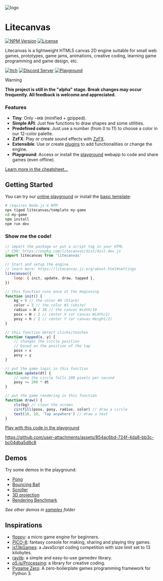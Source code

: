 ![logo](https://github.com/user-attachments/assets/cbff543a-17be-44e4-b4ce-f9ff0a0581bb)

# Litecanvas

[![NPM Version](https://flat.badgen.net/npm/v/litecanvas?scale=1&label=NPM&color=blue&cache=3600)](https://www.npmjs.com/package/litecanvas/)
[![License](https://flat.badgen.net/npm/license/litecanvas)](LICENSE)

Litecanvas is a lightweight HTML5 canvas 2D engine suitable for small web games, prototypes, game jams, animations, creative coding, learning game programming and game design, etc.

[![Itch](https://flat.badgen.net/static/FOLLOW/ON%20ITCH.IO/fa5c5c?scale=1.25)](https://bills.itch.io/litecanvas)
[![Discord Server](https://flat.badgen.net/static/CHAT/ON%20DISCORD/5865f2?scale=1.25&icon=discord)](https://discord.com/invite/r2c3rGsvH3)
[![Playground](https://flat.badgen.net/static/CODE/ON%20PLAYGROUND/5f3dc4?scale=1.25)](https://litecanvas.js.org/)

<!-- prettier-ignore -->
> [!WARNING]
> **This project is still in the "alpha" stage. Break changes may occur frequently. All feedback is welcome and appreciated.**

### Features

- **Tiny**: Only `~4KB` (minified + gzipped).
- **Simple API**: Just few functions to draw shapes and some utilities.
- **Predefined colors**: Just use a number (from 0 to 11) to choose a color in our 12-color palette.
- **ZzFX**: Play or create sound effects with [ZzFX](https://killedbyapixel.github.io/ZzFX/).
- **Extensible**: Use or create [plugins](https://www.npmjs.com/search?q=keywords:litecanvas) to add functionalities or change the engine.
- **Playground**: Access or install the [playground](https://litecanvas.js.org/) webapp to code and share games (even offline).

[Learn more in the cheatsheet...](https://litecanvas.js.org/about.html)

## Getting Started

You can try our [online playground](https://litecanvas.github.io) or install the [basic template](https://github.com/litecanvas/template):

```sh
# requires Node.js & NPM
npx tiged litecanvas/template my-game
cd my-game
npm install
npm run dev
```

### Show me the code!

```js
// import the package or put a script tag in your HTML
// CDN: https://unpkg.com/litecanvas/dist/dist.dev.js
import litecanvas from 'litecanvas'

// Start and setup the engine
// learn more: https://litecanvas.js.org/about.html#settings
litecanvas({
    loop: { init, update, draw, tapped },
})

// this function runs once at the beginning
function init() {
    bg = 0 // the color #0 (black)
    color = 3 // the color #3 (white)
    radius = W / 10 // the canvas Width/10
    posx = W / 2 // center X (or canvas Width/2)
    posy = H / 2 // center Y (or canvas Height/2)
}

// this function detect clicks/touches
function tapped(x, y) {
    // changes the circle position
    // based on the position of the tap
    posx = x
    posy = y
}

// put the game logic in this function
function update(dt) {
    // make the circle falls 200 pixels per second
    posy += 200 * dt
}

// put the game rendering in this function
function draw() {
    cls(bg) // clear the screen
    circfill(posx, posy, radius, color) // draw a circle
    text(10, 10, 'Tap anywhere') // draw a text
}
```

[Play with this code in the playground](https://litecanvas.js.org?c=eJx9k91u4yAQhe%2F9FCP1ovauFZL2LlKu9hFaadtLDBNDQwDBeOOoyrsv4KR2V9FasuSfjzNnDgNj8EI8EHArISINHkghoO21xYoxMMiDhaMLuAVF5OOWMaMJBbd%2FeFx9xJULPeOdG2il6Ggekghp28dqpurPCtJlnPNb%2BARtNbUweMkJW5CBn1og7j1KuLTVpalyXVI6wn6wgrSzEAYbwVmBwKkY7DAZtKlO9cVk2bqBqVbXww7WUIQQhDMuwMMa6s5wcWgKMn3cwfM%2F1DPUJ5W8T1TgUg8xYb%2BBwWZWLI3BSUtSbLMuqHdxTOCvtwwJtIQB3qBOmt%2Fop%2BZGnzP9vqDf79KXO4FITOESCKPFITJyg1AY5yymOOuxhfMtkVxFcdtjnBrQQRjMLnRecUM6HtM2ZAU1%2FwS3L%2B9JddnouOzjfLXph2mDen7EtOO9FmljvpufbU4zUEtamDzyAy4d7rkxMSW%2FBq9HTI8%2BBRVROCvn%2Bj938JSIHyDpno%2BAVmJI0%2FIfL3kOv8ZHmFh3fVNCyyegSEUREKeksre9NqbOUbTFQ3sdlXaao7I2awK%2FdlIWEo5Ub9Yt5Pvxlft08M4nhQEflysyVl3%2BAgslJEg%3D)

https://github.com/user-attachments/assets/854ac6bd-724f-4da8-bb3c-bc04dba5d8c8

## Demos

Try some demos in the playground:

- [Pong](https://litecanvas.js.org?c=eJy1Vlly20YQ%2FccpOl8ATBACuEiWYslFM5DlKkdMkUwkJpVKwcCQnAoEoIChpdiWr%2BAT%2BC%2BHyHlygVwh3TODTZYU%2F0QsDdELenm9DBMmIA%2FjCzgGf%2BA5BuAf0mdEj2vykkivEa%2BQHg01HbNSkALpKc6bMElaj6vmccHfsZZpYk3STUK8yhovpLeaWjVUmTMWIzmoQimjrGi9m%2FA1K5EcKlKwG0EOta4ICyFfX4dJyQwj4YJFYfo2LK33UuOax2J7BMMKhy3jm604gtFTZNzahrG3B9NdKbIr%2BPnd6SWU2S6NS1hnBYgtL2ETXjHSyQsmBGdFn29SjM%2BIsrQU8GL24%2Fk0QPe%2FOOCAz4b05XpDOgbIcGBAHAcOR54WVB8XJe6%2B0t%2F%2F9duHfSyWk%2FmSXHju2EFUYIxIyddGeAzbXsYHnvYsD%2B3IGz1m%2FsXk9evfZqeni%2Bk8CM7Jj%2B8OfZnOGB14rkdeyQ8eB9KbpPqH7iGe%2B3TSx3N9v3oayPfkOZKnTxka610aCZ6lwFMuLBveN42FfqfB%2BTKYXzYdVvNW0Iez4NXLsyXswajTBqhz8eq75RkK%2FIFx2%2FIhwjxnsXXjwB%2BVJ74G6xvdMhWv20Wi2LGGvb6xJPh2zUIEd0UqydvOnHz8aN1glHLq9mBgd0LZ5XEomBWL%2BwNRRgErJLjAsSmjgrH0ea2pJ%2BAYR6KtTJ0J2VtWPDekKrKukMS2ZRRHnLD2pCesyC05zSpmVVm7fjXOUlOglmi9j2SoDaqY6pCk0WcUjzbvSRHDGWzkPQXHiapQrarqpbAyaouq4r1moZzokrcLVbWKv%2B91eNQqBw2rWhnquw9%2Bp6Tdhrd1MSscVK2kVcizklMBW23aO1bL7IneW08gFq2OVeJVV6zWGCL7BndL1N5W2qfiK5%2FYLnew1o7byCgIP3zQQT2rZW2wVJzH0G%2FSbwKoG%2F22KZpK4UFjcmc%2FaqpOKNqy6HeVT5QlCS9pCq652LYbk1yitGCRUDk6%2BmKpA2g%2Fqdala0qeF7iI7HsCbCWr7pEeXXJfEbUEQElt1SZytXcHOS7C63pvRUlpefaji4W2VJjgurXMiKWCFaYD5hUnCEy7o1Vikla11LoiSy9Gp9qGaGM5%2BQGWM3U1oM2hfbeWqvVPaEKbcAjqNU8S60sw6edBbUdmx4tI6j5Ummp3PJDBfRhIhAiCbZhueLq5g4Hl4%2B1F%2F%2Bbfn%2F%2F8569PYLoFy1koVDa2A6P77bI0fsRqtW8q65Zp4jTJ7rBdzHtBUVl4E3v2XST%2F70piVAO8Xc2Xk%2B8DmP0UzM1ODb4wh%2FvEc5%2BO%2F8tqT6G4mM7mwREl%2B1UpY6f%2FC73Is6Q%3D)
- [Bouncing Ball](https://litecanvas.js.org?c=eJxtUstugzAQvPMVewTiBCdtpVYpPVStSu6ReraMiSy5gIyhRUn%2BvQZvg0NzsGTveGdmH0oYqKtGGlmVkEIneLimlNgTkQDsW1Vcmn64HzTr8KpZLtvG%2Fr9%2FDAIljeCs7FgTRkFQtCUfyWQpTRjB0WNBgc%2Fd2z6LNyR7331k%2B2QTbSd2%2FEIRtNDZ42zrnBkR5sbx%2Fhlf%2FcAivajYVwy58fH%2BCu8d7hlzBGhhyvcyPHhKTxJ4raw3AVVRgMgPorFRWUA4OVtgr15gLBtOJ8%2F2EsFnoK6iK0txCsv19kaUrp4exrDXgBS4Yl%2B1p0xwTMQpo1ZkE89zl7Y%2BuPjEzs%2F99KOf%2F9LDyFwKKowC%2FtRyzb5xE7hqQjrOm0vNC6mUb3jiJGj9brYAw27YwnrHpoVpdQnHIWIlfwGU6d0i)
- [Scroller](https://litecanvas.js.org?c=eJxVUMFOwzAMvfcrzAEtacNIxwZDsAPSJoG0AxJIO0w7hDZdI6XN1HhQgfbvOOs22CGJ7ff8nh1rUGeq%2FlSe8SgqtnWGxtVgaoPAOPxEAJX2Xq01TKC30DZzlQZ0YE%2BNFz0itQQvXqbvzxRvlKVsORQjcSvuxFjci1SKNF1Fu38W202uUAPLsbNB6pnNn17fZlPKvPnWR8nrwwR9q%2Bs1loSWBI3k3vZqAjdSQgw5nsnnjfo6bpBZzySnoHANMKsRDAnIB3oe4VycaknSdQEEJoa5MGGyn8aGn8p0UDcEHdv99sNjw4yA9I%2BVOesCiX5kWVjnGoYYjy4pPdjx1Z6LusWwMQsXP5VYpVrWChhInpg4YLHsjwWUyUAm3tRBbcjjUhzGEZ1hENjRZ%2FwCV%2F6J0w%3D%3D)
- [3D projection](https://litecanvas.js.org?c=eJyNVUuP2jAQvudXTA%2FVOsU8y6kt7WVXhftK7W6Ug0PCYggOckxhqfjvHT9CYjYslRC2Z75vPJ5Xcq6yORN%2FWEnCIFjsxFzxQgAXXJEQ%2FgYAORfZnqdqSUYhHkt%2BzGACv2b3j1P4DtOH2c%2FpI%2FyoNn0YwxenxT0StrJYZdbqBCIUAERDCgP8xdQecT%2F0j1pijrG2UHChyprd1T5QaC4xhX4fogOFVwrH2OLaYE1Ni6J7S9MA%2BMauKt7Ku62KuI5VlurHagETL7kO9yA4NbKz26ZMZSRVNkMW1EFUbzAMULAoJJA8U8A19Ssu31wQe3kmXtQSRZ2OJQPMC1Eq1OsIG9Row5TkB9Lr9Swr4nFooNqmLBSzHiJss8uJEaBbv4lxJKTalsVfxT6dsQ5yA%2F%2FcjneuV1Eb3dfMuuwuOGc0vkq%2FuCaj%2BuTFOZVs77pgnpdkEOrgbnflkmhTSjJR5joRVbmPaN0GplnaEjG%2BDL7A6wmnQDh0YBjCRxjT2q3QhyEEtaSBDa3oGoECbwGcTFtt8R3N91YkRiGhrmLqIUBcMbA4GuhfhdCCoSdILhHJGfHZv9ElS1%2Fo4mwyyuZFrsuRIceVbK2Txd7oLhWJIyUtpMSRkkqBGr4AYi%2F6MJlYRAhqiSvgxIMHKQtJ7mY4G3Oegu2JrLwzRWCtyqysGrUt08ZTL9tIsFUX2RF1Zq0sa4Us8wzc1izbd%2BVuYwaBlZyZa8tc6%2Fssc91kguF1dCh5HK1j%2BITxWcfRKnaAk1utayhHe0gJKt1JP1dmaieFxnjZqztfspRjN9h7HfrqrJ8X5ZlgBqdoHJtAX%2BPTBm5otvnz9J4%2FF2b8W658kS599J15x5Pn%2F%2FfkWhxuB%2BHNJ7PpiTfR3ffRdyY6YF9Gr%2FrvGGvyP3c3Xb8%3D)
- [Rendering Benchmark](https://litecanvas.js.org?c=eJylVVtv2jAUfs%2BvsNikJG0aEqAdZcBUdd1F6i7aRXtAaDWJAasmYY5pyVr%2B%2B47tNBia0m7zA9j%2BvnN87onSJBMoShPBU5ahHorTaDEjifAjTrAgZ4zIk2PH9Mp2rTuiT5OE8HffPpyDyIXVBbRvIVjdDPBk0j%2BZpYtEdLr14qxBjKacjHu1V1jBvTAIan346dbxA4xDyTjcxQBxqeTyYUZDMRo7GC3FaO1gtBWjvYMRHmlDjnZwmtqUZmFLt67iJqOHMpEz0qvN04wKmiYdxAnDgl6RWqErwskVzhCNe7Wo1u%2FW9flOyYVVJm6UxrmP53OSxM5dvlxrC1fP%2BVHKUg4ZtJ%2BFYWhXUkY4upxwsD4%2BLcnj8di2LEYEWnAGNwm5Rt%2B%2FnDssjbA03vWUyZmAAgL4Rp3kilRRoH0Q8zOCeTT9jDmeZf6EQInpINkuur1FkFWvFLumsZh24K7RWl9OCZ1MQVmrXTBXYBIVRMfF0Y8WksoSXx00905YA%2FqkES3eAS8j21pB3MaLJJJOIZpQ4biFN28%2Bf%2F354ezb2Rc%2Fptmc4dwRfEFcwNau%2B9mcUxWBOabQQ6XpYcOr3A%2FKnVy2D6sFS%2F7bXgWG8QNYEEgsCCqxhtTZqMBewGrCOoR1Dzs6etEMw%2BbhaPR32A6d0pZjWFW2SB%2BO2%2B3jah98X2IPxUXq3MKG6%2B3NhkAWYUY6qLnGV2rnmmmkv2USzZzqWrIUqV5HUMWCRowgNTShWHQpqdk6L7CsaJQTzqFatDLVD65BjqnssEHooYNwqO7H0HOObDUKQPAS%2FrrIEIaL%2FX13o8WkniWQOYYB4KI9s%2FrRgeHTlkx%2BX0Y3xi6hQbz0UJwPpdUbgVWawI%2Bm1AZuDeQFdQIPhe7Q%2BxfqsNyVIR1Q%2BfANAhtyMEOZUiRwZRkZNHNQ7i0j7owml%2BbH79eC8PwrYSQSKXcuBptj%2FPmNkYFVbXihU0jHkClQZKZDnotJOoZZ%2FEMHFIboKGWxXVi6MqZMzPF1OWWgtE4ZzEkkpqSYTNpoljmBa5Wvnn86ef3%2B41sXPhpiwZP7dYkTOttVmFth%2Bo%2FK42aIIT9WiXN%2FiQ6gxPx4adzlxV2%2BJkqPJLmLAnerXeU1GLN1Fy%2FRXg86Zt3DiLCMFIryakV5laJ8W9F9q%2FbNqdA3m6va2Ee772k%2BVD6r%2B7Pat8c7%2BAk%2Bz%2FCESK89qdTbGIFuWbx%2FAI20sBc%3D)

_See other demos in [samples](samples) folder_

## Inspirations

- [floppy](https://github.com/lpagg/floppy): a micro game engine for beginners.
- [PICO-8](https://www.lexaloffle.com/pico-8.php): fantasy console for making, sharing and playing tiny games.
- [js13kGames](https://js13kgames.com/): a JavaScript coding competition with size limit set to 13 kilobytes.
- [raylib](https://www.raylib.com/): a simple and easy-to-use gamedev library.
- [p5.js/Processing](https://p5js.org/): a library for creative coding.
- [Pygame Zero](https://github.com/lordmauve/pgzero): A zero-boilerplate games programming framework for Python 3.
